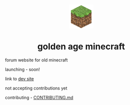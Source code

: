<div align="center">

  <img src="https://github.com/frog1123/goldenageminecraft/blob/master/goldenageminecraft.png" width="80" height="80">

  <h1>golden age minecraft</h1>

</div>

forum website for old minecraft

launching - soon!

link to [dev site](https://goldenageminecraft-app.vercel.app)

not accepting contributions yet

contributing - [CONTRIBUTING.md](https://github.com/frog1123/goldenageminecraft/blob/master/CONTRIBUTING.md)
